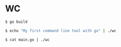 # WC

```bash
$ go build

$ echo "My first command line tool with go" | ./wc

$ cat main.go | ./wc

```
